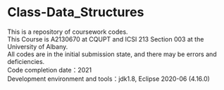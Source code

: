 # Class-Data_Structures
This is a repository of coursework codes.<br>
This Course is A2130670 at CQUPT and ICSI 213 Section 003 at the University of Albany.<br>
All codes are in the initial submission state, and there may be errors and deficiencies.<br>
Code completion date：2021<br>
Development environment and tools：jdk1.8, Eclipse 2020-06 (4.16.0)
